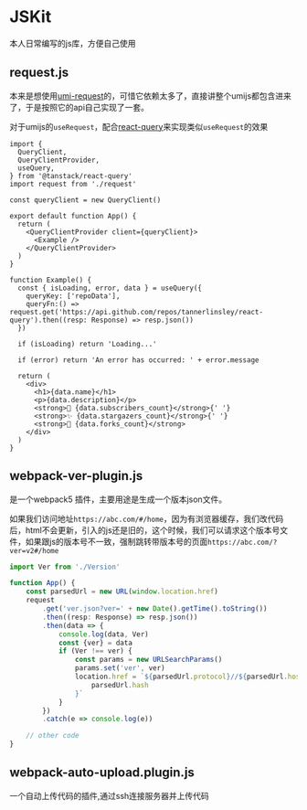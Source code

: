# JSKit
本人日常编写的js库，方便自己使用

## request.js

本来是想使用[umi-request](https://github.com/umijs/plugin-request)的，可惜它依赖太多了，直接讲整个umijs都包含进来了，于是按照它的api自己实现了一套。

对于umijs的`useRequest`，配合[react-query](https://tanstack.com/query/latest/docs/react/overview)来实现类似`useRequest`的效果
```typecrypt
import {
  QueryClient,
  QueryClientProvider,
  useQuery,
} from '@tanstack/react-query'
import request from './request'

const queryClient = new QueryClient()

export default function App() {
  return (
    <QueryClientProvider client={queryClient}>
      <Example />
    </QueryClientProvider>
  )
}

function Example() {
  const { isLoading, error, data } = useQuery({
    queryKey: ['repoData'],
    queryFn:() => request.get('https://api.github.com/repos/tannerlinsley/react-query').then((resp: Response) => resp.json())
  })

  if (isLoading) return 'Loading...'

  if (error) return 'An error has occurred: ' + error.message

  return (
    <div>
      <h1>{data.name}</h1>
      <p>{data.description}</p>
      <strong>👀 {data.subscribers_count}</strong>{' '}
      <strong>✨ {data.stargazers_count}</strong>{' '}
      <strong>🍴 {data.forks_count}</strong>
    </div>
  )
}
```

## webpack-ver-plugin.js

是一个webpack5 插件，主要用途是生成一个版本json文件。

如果我们访问地址`https://abc.com/#/home`，因为有浏览器缓存，我们改代码后，html不会更新，引入的js还是旧的，这个时候，我们可以请求这个版本号文件，如果跟js的版本号不一致，强制跳转带版本号的页面`https://abc.com/?ver=v2#/home`

```typescript
import Ver from './Version'

function App() {
    const parsedUrl = new URL(window.location.href)
    request
        .get('ver.json?ver=' + new Date().getTime().toString())
        .then((resp: Response) => resp.json())
        .then(data => {
            console.log(data, Ver)
            const {ver} = data
            if (Ver !== ver) {
                const params = new URLSearchParams()
                params.set('ver', ver)
                location.href = `${parsedUrl.protocol}//${parsedUrl.host}${parsedUrl.pathname}?${params.toString()}${
                    parsedUrl.hash
                }`
            }
        })
        .catch(e => console.log(e))

    // other code
}

```
## webpack-auto-upload.plugin.js

一个自动上传代码的插件,通过ssh连接服务器并上传代码
